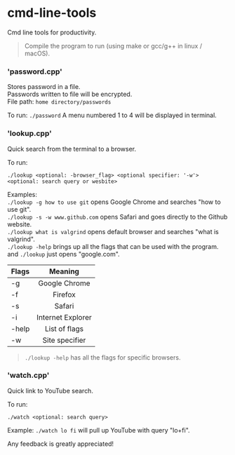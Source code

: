 # cmd-line-tools

Cmd line tools for productivity.

> Compile the program to run (using make or gcc/g++ in linux / macOS).



### 'password.cpp'

Stores password in a file.\
Passwords written to file will be encrypted.\
File path: `home directory/passwords`

To run: `./password`
A menu numbered 1 to 4 will be displayed in terminal.



### 'lookup.cpp'

Quick search from the terminal to a browser.

To run:

```
./lookup <optional: -browser_flag> <optional specifier: '-w'> <optional: search query or wesbite>
```

Examples:\
`./lookup -g how to use git` opens Google Chrome and searches "how to use git".\
`./lookup -s -w www.github.com` opens Safari and goes directly to the Github website.\
`./lookup what is valgrind` opens default browser and searches "what is valgrind".\
`./lookup -help` brings up all the flags that can be used with the program.\
and `./lookup` just opens "google.com".


| Flags         | Meaning       |
| ------------- |:-------------:|
| -g            | Google Chrome |
| -f            | Firefox       |
| -s            | Safari        |
| -i            | Internet Explorer |
| -help         | List of flags |
| -w            | Site specifier|


> `./lookup -help` has all the flags for specific browsers.



### 'watch.cpp'

Quick link to YouTube search.

To run:

```
./watch <optional: search query>
```
Example: `./watch lo fi` will pull up YouTube with query "lo+fi".

Any feedback is greatly appreciated!
